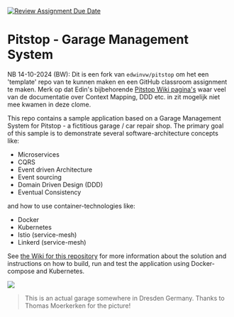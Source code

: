 [![Review Assignment Due Date](https://classroom.github.com/assets/deadline-readme-button-22041afd0340ce965d47ae6ef1cefeee28c7c493a6346c4f15d667ab976d596c.svg)](https://classroom.github.com/a/9sebkJQ3)
# Pitstop - Garage Management System

NB 14-10-2024 (BW): Dit is een fork van `edwinvw/pitstop` om het een 'template' repo van te kunnen maken en een GitHub classroom assignment te maken.
Merk op dat Edin's bijbehorende [Pitstop Wiki pagina's](https://github.com/EdwinVW/pitstop/wiki) waar veel van de documentatie over Context Mapping, DDD etc. in zit mogelijk niet mee kwamen in deze clome.

This repo contains a sample application based on a Garage Management System for Pitstop - a fictitious garage / car repair shop. The primary goal of this sample is to demonstrate several software-architecture concepts like:  
* Microservices  
* CQRS  
* Event driven Architecture  
* Event sourcing  
* Domain Driven Design (DDD)  
* Eventual Consistency  

and how to use container-technologies like:

* Docker
* Kubernetes
* Istio (service-mesh)
* Linkerd (service-mesh)

See [the Wiki for this repository](https://github.com/EdwinVW/pitstop/wiki "Pitstop Wiki") for more information about the solution and instructions on how to build, run and test the application using Docker-compose and Kubernetes.

![](pitstop-garage.png)

> This is an actual garage somewhere in Dresden Germany. Thanks to Thomas Moerkerken for the picture!
